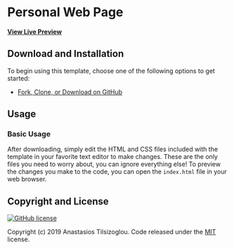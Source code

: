 # Personal Web Page


**[View Live Preview](https://tasostilsi.github.io/)**

## Download and Installation

To begin using this template, choose one of the following options to get started:
* [Fork, Clone, or Download on GitHub](https://github.com/BlackrockDigital/startbootstrap-resume)

## Usage

### Basic Usage

After downloading, simply edit the HTML and CSS files included with the template in your favorite text editor to make changes. These are the only files you need to worry about, you can ignore everything else! To preview the changes you make to the code, you can open the `index.html` file in your web browser.

## Copyright and License 
[![GitHub license](https://img.shields.io/badge/license-MIT-green.svg)](https://github.com/TasosTilsi/tasostilsi.github.io/blob/master/LICENSE)

Copyright (c) 2019 Anastasios Tilsizoglou. 
Code released under the [MIT](https://github.com/BlackrockDigital/startbootstrap-resume/blob/gh-pages/LICENSE) license.
